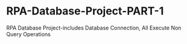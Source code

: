 # RPA-Database-Project-PART-1
RPA Database Project-includes Database Connection, All Execute Non Query Operations
